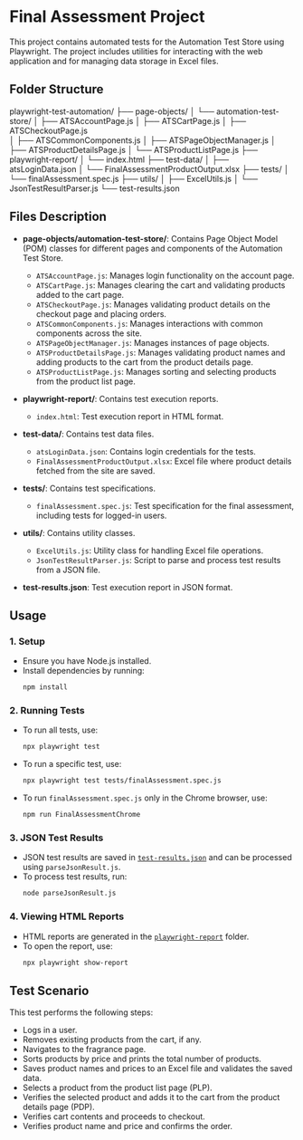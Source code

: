 # Final Assessment Project

This project contains automated tests for the Automation Test Store using Playwright. The project includes utilities for interacting with the web application and for managing data storage in Excel files.

## Folder Structure
playwright-test-automation/
├── page-objects/
│   └── automation-test-store/
│       ├── ATSAccountPage.js
│       ├── ATSCartPage.js
│       ├── ATSCheckoutPage.js   
│       ├── ATSCommonComponents.js
│       ├── ATSPageObjectManager.js
│       ├── ATSProductDetailsPage.js
│       └── ATSProductListPage.js
├── playwright-report/
│   └── index.html
├── test-data/
│   ├── atsLoginData.json
│   └── FinalAssessmentProductOutput.xlsx
├── tests/
│   └── finalAssessment.spec.js
├── utils/
│   ├── ExcelUtils.js
│   └── JsonTestResultParser.js
└── test-results.json

## Files Description

- **page-objects/automation-test-store/**: Contains Page Object Model (POM) classes for different pages and components of the Automation Test Store.
  - `ATSAccountPage.js`: Manages login functionality on the account page.
  - `ATSCartPage.js`: Manages clearing the cart and validating products added to the cart page.
  - `ATSCheckoutPage.js`: Manages validating product details on the checkout page and placing orders.
  - `ATSCommonComponents.js`: Manages interactions with common components across the site.
  - `ATSPageObjectManager.js`: Manages instances of page objects.
  - `ATSProductDetailsPage.js`: Manages validating product names and adding products to the cart from the product details page.
  - `ATSProductListPage.js`: Manages sorting and selecting products from the product list page.

- **playwright-report/**: Contains test execution reports.
  - `index.html`: Test execution report in HTML format.

- **test-data/**: Contains test data files.
  - `atsLoginData.json`: Contains login credentials for the tests.
  - `FinalAssessmentProductOutput.xlsx`: Excel file where product details fetched from the site are saved.

- **tests/**: Contains test specifications.
  - `finalAssessment.spec.js`: Test specification for the final assessment, including tests for logged-in users.

- **utils/**: Contains utility classes.
  - `ExcelUtils.js`: Utility class for handling Excel file operations.
  - `JsonTestResultParser.js`: Script to parse and process test results from a JSON file.

- **test-results.json**: Test execution report in JSON format.

## Usage

### 1. Setup
   - Ensure you have Node.js installed.
   - Install dependencies by running:
     ```bash
     npm install
     ```

### 2. Running Tests
   - To run all tests, use:
     ```bash
     npx playwright test
     ```
   - To run a specific test, use:
     ```bash
     npx playwright test tests/finalAssessment.spec.js
     ```
   - To run `finalAssessment.spec.js` only in the Chrome browser, use:
     ```bash
     npm run FinalAssessmentChrome
     ```

### 3. JSON Test Results
   - JSON test results are saved in [`test-results.json`](command:_github.copilot.openRelativePath?%5B%7B%22scheme%22%3A%22file%22%2C%22authority%22%3A%22%22%2C%22path%22%3A%22%2FUsers%2Fmadiwan%2FDocuments%2FPlaywright%2Fplaywright-test-automation%2Ftest-results.json%22%2C%22query%22%3A%22%22%2C%22fragment%22%3A%22%22%7D%2C%2299832cc9-61bc-400c-abc4-5c9de2052a41%22%5D "/Users/madiwan/Documents/Playwright/playwright-test-automation/test-results.json") and can be processed using `parseJsonResult.js`.
   - To process test results, run:
     ```bash
     node parseJsonResult.js
     ```

### 4. Viewing HTML Reports
   - HTML reports are generated in the [`playwright-report`](command:_github.copilot.openRelativePath?%5B%7B%22scheme%22%3A%22file%22%2C%22authority%22%3A%22%22%2C%22path%22%3A%22%2FUsers%2Fmadiwan%2FDocuments%2FPlaywright%2Fplaywright-test-automation%2Fplaywright-report%22%2C%22query%22%3A%22%22%2C%22fragment%22%3A%22%22%7D%2C%2299832cc9-61bc-400c-abc4-5c9de2052a41%22%5D "/Users/madiwan/Documents/Playwright/playwright-test-automation/playwright-report") folder.
   - To open the report, use:
     ```bash
     npx playwright show-report
     ```

## Test Scenario

This test performs the following steps:
   - Logs in a user.
   - Removes existing products from the cart, if any.
   - Navigates to the fragrance page.
   - Sorts products by price and prints the total number of products.
   - Saves product names and prices to an Excel file and validates the saved data.
   - Selects a product from the product list page (PLP).
   - Verifies the selected product and adds it to the cart from the product details page (PDP).
   - Verifies cart contents and proceeds to checkout.
   - Verifies product name and price and confirms the order.